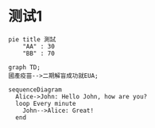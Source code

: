 # 测试1

```mermaid
pie title 測試
    "AA" : 30
    "BB" : 70
```

```mermaid
graph TD;
國產疫苗-->二期解盲成功就EUA;
```

```mermaid
sequenceDiagram
  Alice->John: Hello John, how are you?
  loop Every minute
    John-->Alice: Great!
  end
```
